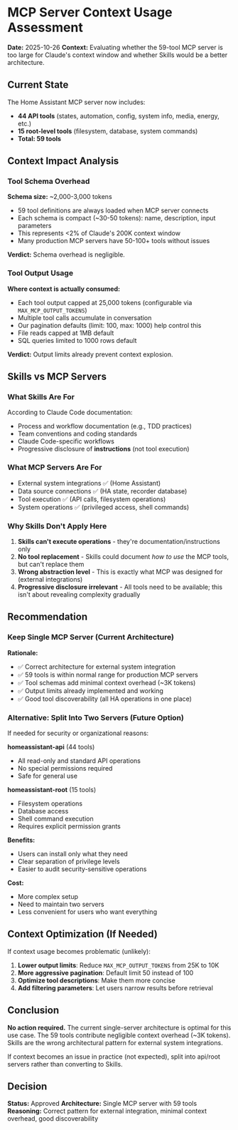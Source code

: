 # MCP Server Context Usage Assessment

**Date:** 2025-10-26
**Context:** Evaluating whether the 59-tool MCP server is too large for Claude's context window and whether Skills would be a better architecture.

## Current State

The Home Assistant MCP server now includes:
- **44 API tools** (states, automation, config, system info, media, energy, etc.)
- **15 root-level tools** (filesystem, database, system commands)
- **Total: 59 tools**

## Context Impact Analysis

### Tool Schema Overhead

**Schema size:** ~2,000-3,000 tokens
- 59 tool definitions are always loaded when MCP server connects
- Each schema is compact (~30-50 tokens): name, description, input parameters
- This represents <2% of Claude's 200K context window
- Many production MCP servers have 50-100+ tools without issues

**Verdict:** Schema overhead is negligible.

### Tool Output Usage

**Where context is actually consumed:**
- Each tool output capped at 25,000 tokens (configurable via `MAX_MCP_OUTPUT_TOKENS`)
- Multiple tool calls accumulate in conversation
- Our pagination defaults (limit: 100, max: 1000) help control this
- File reads capped at 1MB default
- SQL queries limited to 1000 rows default

**Verdict:** Output limits already prevent context explosion.

## Skills vs MCP Servers

### What Skills Are For

According to Claude Code documentation:
- Process and workflow documentation (e.g., TDD practices)
- Team conventions and coding standards
- Claude Code-specific workflows
- Progressive disclosure of **instructions** (not tool execution)

### What MCP Servers Are For

- External system integrations ✅ (Home Assistant)
- Data source connections ✅ (HA state, recorder database)
- Tool execution ✅ (API calls, filesystem operations)
- System operations ✅ (privileged access, shell commands)

### Why Skills Don't Apply Here

1. **Skills can't execute operations** - they're documentation/instructions only
2. **No tool replacement** - Skills could document *how to use* the MCP tools, but can't replace them
3. **Wrong abstraction level** - This is exactly what MCP was designed for (external integrations)
4. **Progressive disclosure irrelevant** - All tools need to be available; this isn't about revealing complexity gradually

## Recommendation

### Keep Single MCP Server (Current Architecture)

**Rationale:**
- ✅ Correct architecture for external system integration
- ✅ 59 tools is within normal range for production MCP servers
- ✅ Tool schemas add minimal context overhead (~3K tokens)
- ✅ Output limits already implemented and working
- ✅ Good tool discoverability (all HA operations in one place)

### Alternative: Split Into Two Servers (Future Option)

If needed for security or organizational reasons:

**homeassistant-api** (44 tools)
- All read-only and standard API operations
- No special permissions required
- Safe for general use

**homeassistant-root** (15 tools)
- Filesystem operations
- Database access
- Shell command execution
- Requires explicit permission grants

**Benefits:**
- Users can install only what they need
- Clear separation of privilege levels
- Easier to audit security-sensitive operations

**Cost:**
- More complex setup
- Need to maintain two servers
- Less convenient for users who want everything

## Context Optimization (If Needed)

If context usage becomes problematic (unlikely):

1. **Lower output limits**: Reduce `MAX_MCP_OUTPUT_TOKENS` from 25K to 10K
2. **More aggressive pagination**: Default limit 50 instead of 100
3. **Optimize tool descriptions**: Make them more concise
4. **Add filtering parameters**: Let users narrow results before retrieval

## Conclusion

**No action required.** The current single-server architecture is optimal for this use case. The 59 tools contribute negligible context overhead (~3K tokens). Skills are the wrong architectural pattern for external system integrations.

If context becomes an issue in practice (not expected), split into api/root servers rather than converting to Skills.

## Decision

**Status:** Approved
**Architecture:** Single MCP server with 59 tools
**Reasoning:** Correct pattern for external integration, minimal context overhead, good discoverability
